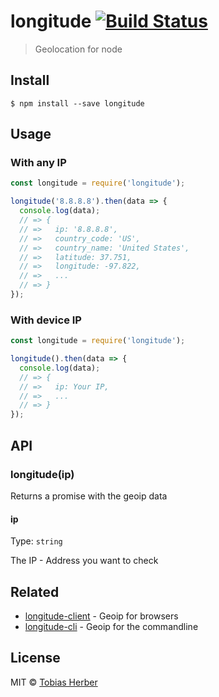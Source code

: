 # longitude [![Build Status](https://travis-ci.org/tobihrbr/longitude.svg?branch=master)](https://travis-ci.org/tobihrbr/longitude)

> Geolocation for node

## Install

```
$ npm install --save longitude
```

## Usage
### With any IP
```js
const longitude = require('longitude');

longitude('8.8.8.8').then(data => {
  console.log(data);
  // => {
  // =>   ip: '8.8.8.8',
  // =>   country_code: 'US',
  // =>   country_name: 'United States',
  // =>   latitude: 37.751,
  // =>   longitude: -97.822,
  // =>   ...
  // => }
});
```

### With device IP
```js
const longitude = require('longitude');

longitude().then(data => {
  console.log(data);
  // => {
  // =>   ip: Your IP,
  // =>   ...
  // => }
});
```

## API

### longitude(ip)
Returns a promise with the geoip data

#### ip

Type: `string`

The IP - Address you want to check

## Related
- [longitude-client](https://github.com/tobihrbr/longitude-client) - Geoip for browsers
- [longitude-cli](https://github.com/tobihrbr/longitude-cli) - Geoip for the commandline

## License

MIT © [Tobias Herber](https://tobihrbr.com)
